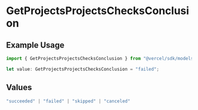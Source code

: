 # GetProjectsProjectsChecksConclusion

## Example Usage

```typescript
import { GetProjectsProjectsChecksConclusion } from "@vercel/sdk/models/operations/getprojects.js";

let value: GetProjectsProjectsChecksConclusion = "failed";
```

## Values

```typescript
"succeeded" | "failed" | "skipped" | "canceled"
```